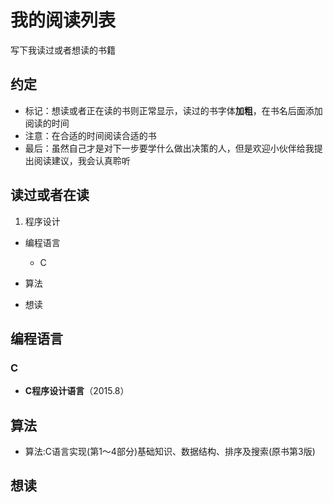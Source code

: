 # 我的阅读列表
写下我读过或者想读的书籍

## 约定
* 标记：想读或者正在读的书则正常显示，读过的书字体**加粗**，在书名后面添加阅读的时间
* 注意：在合适的时间阅读合适的书
* 最后：虽然自己才是对下一步要学什么做出决策的人，但是欢迎小伙伴给我提出阅读建议，我会认真聆听

## 读过或者在读
1. 程序设计 
  * 编程语言
    * C

* 算法

* 想读

## 编程语言
### C
* **C程序设计语言**（2015.8）

## 算法
* 算法:C语言实现(第1～4部分)基础知识、数据结构、排序及搜索(原书第3版) 

## 想读
